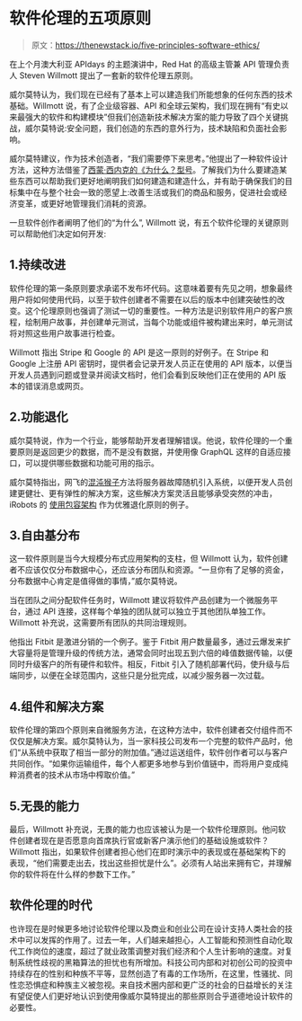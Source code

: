 # 软件伦理的五项原则

> 原文：<https://thenewstack.io/five-principles-software-ethics/>

在上个月澳大利亚 APIdays 的主题演讲中，Red Hat 的高级主管兼 API 管理负责人 Steven Willmott 提出了一套新的软件伦理五原则。

威尔莫特认为，我们现在已经有了基本上可以建造我们所能想象的任何东西的技术基础。Willmott 说，有了企业级容器、API 和全球云架构，我们现在拥有“有史以来最强大的软件和构建模块”但我们创造新技术解决方案的能力导致了四个关键挑战，威尔莫特说:安全问题，我们创造的东西的意外行为，技术缺陷和负面社会影响。

威尔莫特建议，作为技术创造者，“我们需要停下来思考。”他提出了一种软件设计方法，这种方法借鉴了[西蒙·西内克的《为什么？型号](https://www.ted.com/talks/simon_sinek_how_great_leaders_inspire_action)。了解我们为什么要建造某些东西可以帮助我们更好地阐明我们如何建造和建造什么，并有助于确保我们的目标集中在与整个社会一致的愿望上:改善生活或我们的商品和服务，促进社会或经济变革，或更好地管理我们消耗的资源。

一旦软件创作者阐明了他们的“为什么”, Willmott 说，有五个软件伦理的关键原则可以帮助他们决定如何开发:

## 1.持续改进

软件伦理的第一条原则要求承诺不发布坏代码。这意味着要有先见之明，想象最终用户将如何使用代码，以至于软件创建者不需要在以后的版本中创建突破性的改变。这个伦理原则也强调了测试一切的重要性。一种方法是识别软件用户的客户旅程，绘制用户故事，并创建单元测试，当每个功能或组件被构建出来时，单元测试将对照这些用户故事进行检查。

Willmott 指出 Stripe 和 Google 的 API 是这一原则的好例子。在 Stripe 和 Google 上注册 API 密钥时，提供者会记录开发人员正在使用的 API 版本，以便当开发人员遇到问题或登录并阅读文档时，他们会看到反映他们正在使用的 API 版本的错误消息或网页。

## 2.功能退化

威尔莫特说，作为一个行业，能够帮助开发者理解错误。他说，软件伦理的一个重要原则是返回更少的数据，而不是没有数据，并使用像 GraphQL 这样的自适应接口，可以提供哪些数据和功能可用的指示。

威尔莫特指出，网飞的[混沌猴子](https://github.com/Netflix/SimianArmy/wiki/Chaos-Monkey)方法将服务器故障随机引入系统，以便开发人员创建更健壮、更有弹性的解决方案，这些解决方案灵活且能够承受突然的冲击，iRobots 的 [使用包容架构](https://www.ibm.com/developerworks/library/j-robots/) 作为优雅退化原则的例子。

## 3.自由基分布

这一软件原则是当今大规模分布式应用架构的支柱，但 Willmott 认为，软件创建者不应该仅仅分布数据中心，还应该分布团队和资源。“一旦你有了足够的资金，分布数据中心肯定是值得做的事情，”威尔莫特说。

当在团队之间分配软件任务时，Willmott 建议将软件产品创建为一个微服务平台，通过 API 连接，这样每个单独的团队就可以独立于其他团队单独工作。Willmott 补充说，这需要所有团队的共同治理规则。

他指出 Fitbit 是激进分销的一个例子。鉴于 Fitbit 用户数量最多，通过云爆发来扩大容量将是管理升级的传统方法，通常会同时出现五到六倍的峰值数据传输，以便同时升级客户的所有硬件和软件。相反，Fitbit 引入了随机部署代码，使升级与后端同步，以便在全球范围内，这些只是分批完成，以减少服务器一次过载。

## 4.组件和解决方案

软件伦理的第四个原则来自微服务方法，在这种方法中，软件创建者交付组件而不仅仅是解决方案。威尔莫特认为，当一家科技公司发布一个完整的软件产品时，他们“从系统中获取了相当一部分的附加值。”通过运送组件，软件创作者可以与客户共同创作。“如果你运输组件，每个人都更多地参与到价值链中，而将用户变成纯粹消费者的技术从市场中榨取价值。”

## 5.无畏的能力

最后，Willmott 补充说，无畏的能力也应该被认为是一个软件伦理原则。他问软件创建者现在是否愿意向首席执行官或新客户演示他们的基础设施或软件？Willmott 指出，如果软件创建者担心他们在即时演示中的表现或在基础架构下的表现，“他们需要走出去，找出这些担忧是什么”。必须有人站出来拥有它，并理解你的软件将在什么样的参数下工作。”

## 软件伦理的时代

也许现在是时候更多地讨论软件伦理以及商业和创业公司在设计支持人类社会的技术中可以发挥的作用了。过去一年，人们越来越担心，人工智能和预测性自动化取代工作岗位的速度，超过了就业政策调整对我们经济和个人生计影响的速度。对复制系统性歧视的黑箱算法的担忧也有所增加。科技公司内部和对初创公司的投资中持续存在的性别和种族不平等，显然创造了有毒的工作场所，在这里，性骚扰、同性恋恐惧症和种族主义被忽视。来自技术圈内部和更广泛的社会的日益增长的关注有望促使人们更好地认识到使用像威尔莫特提出的那些原则合乎道德地设计软件的必要性。

<svg xmlns:xlink="http://www.w3.org/1999/xlink" viewBox="0 0 68 31" version="1.1"><title>Group</title> <desc>Created with Sketch.</desc></svg>